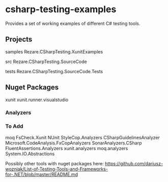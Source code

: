 # csharp-testing-examples
Provides a set of working examples of different C# testing tools.

## Projects

samples
Rezare.CSharpTesting.XunitExamples

src
Rezare.CSharpTesting.SourceCode

tests
Rezare.CSharpTesting.SourceCode.Tests


## Nuget Packages

xunit
xunit.runner.visualstudio

### Analyzers



### To Add

moq
FsCheck.Xunit
NUnit
StyleCop.Analyzers
CSharpGuidelinesAnalyzer
Microsoft.CodeAnalysis.FxCopAnalyzers
SonarAnalyzers.CSharp
FluentAssertions.Analyzers
xunit.analyzers
moq.analyzers
System.IO.Abstractions

Possibly other tools with nuget packages here:
https://github.com/dariusz-wozniak/List-of-Testing-Tools-and-Frameworks-for-.NET/blob/master/README.md